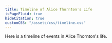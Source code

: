 ```yaml
---
title: Timeline of Alice Thornton's Life
isPageFluid: true
hideCitation: true
customCSS: "/assets/css/timeline.css"
---
```


Here is a timeline of events in Alice Thornton's life.


<div id="data"></div>


<script src="https://d3js.org/d3.v7.min.js"></script>
<script src="/assets/js/timeline.js"></script>
